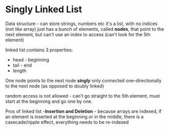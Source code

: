 # Singly Linked List

Data structure - can store strings, numbers etc
it's a list, with no indices (not like array)
just has a bunch of elements, called __nodes__, that point to the next element, but can't use an index to access (can't look for the 5th element)

linked list contains 3 properties:
- head - beginning
- tail - end 
- length

One node points to the next node
 __*singly*__ only connected one-directionally to the next node (as opposed to doubly linked)

 random access is not allowed - can't go straight to the 5th element, must start at the beginning and go one by one. 

 Pros of linked list -__Insertion and Deletion__ - because arrays are indexed, if an element is inserted at the beginning or in the middle, there is a casecade/ripple effect, everything needs to be re-indexed